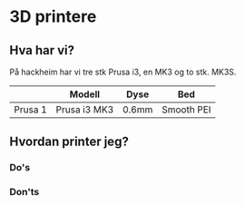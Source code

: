 # 3D printere

## Hva har vi?

På hackheim har vi tre stk Prusa i3, en MK3 og to stk. MK3S.


|| Modell       | Dyse  | Bed        |
|-| ------------ | ----- | ---------- |
| Prusa 1 | Prusa i3 MK3 | 0.6mm | Smooth PEI |

## Hvordan printer jeg?

### Do's
### Don'ts
